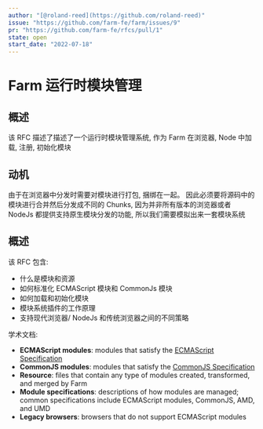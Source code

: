 ```yaml
---
author: "[@roland-reed](https://github.com/roland-reed)"
issue: "https://github.com/farm-fe/farm/issues/9"
pr: "https://github.com/farm-fe/rfcs/pull/1"
state: open
start_date: "2022-07-18"
---
```


# Farm 运行时模块管理

## 概述

该 RFC 描述了描述了一个运行时模块管理系统, 作为 Farm 在浏览器, Node 中加载, 注册, 初始化模块

## 动机

由于在浏览器中分发时需要对模块进行打包, 捆绑在一起。 因此必须要将源码中的模块进行合并然后分发成不同的 Chunks, 因为并非所有版本的浏览器或者 NodeJs 都提供支持原生模块分发的功能, 所以我们需要模拟出来一套模块系统

## 概述

该 RFC 包含:

- 什么是模块和资源
- 如何标准化 ECMAScript 模块和 CommonJs 模块
- 如何加载和初始化模块
- 模块系统插件的工作原理
- 支持现代浏览器/ NodeJs 和传统浏览器之间的不同策略

学术文档:

- **ECMAScript modules**: modules that satisfy the [ECMAScript Specification](https://tc39.es/ecma262/#sec-modules)
- **CommonJS modules**: modules that satisfy the [CommonJS Specification](https://wiki.commonjs.org/wiki/Modules/1.1)
- **Resource**: files that contain any type of modules created, transformed, and merged by Farm
- **Module specifications**: descriptions of how modules are managed; common specifications include ECMAScript modules, CommonJS, AMD, and UMD
- **Legacy browsers**: browsers that do not support ECMAScript modules
